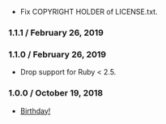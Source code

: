 * Fix COPYRIGHT HOLDER of LICENSE.txt.

### 1.1.1 / February 26, 2019

### 1.1.0 / February 26, 2019

* Drop support for Ruby < 2.5.

### 1.0.0 / October 19, 2018

* [Birthday!](https://bogdanvlviv.com/posts/ruby/minitest/minitest-mock_expectations-1_0_0-released.html)
